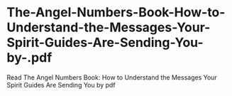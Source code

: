 # The-Angel-Numbers-Book-How-to-Understand-the-Messages-Your-Spirit-Guides-Are-Sending-You-by-.pdf
Read The Angel Numbers Book: How to Understand the Messages Your Spirit Guides Are Sending You by  pdf
